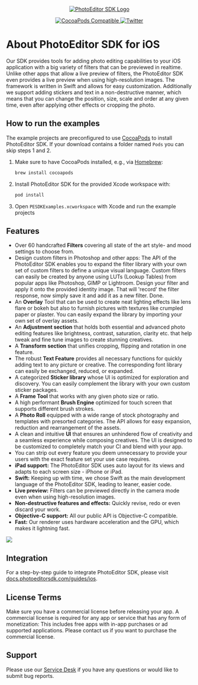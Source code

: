 <p align="center">
	<a href="https://www.photoeditorsdk.com/?utm_campaign=Projects&utm_source=Github&utm_medium=Side_Projects&utm_content=IOS-Build">
		<img src="http://static.photoeditorsdk.com/logo.png" alt="PhotoEditor SDK Logo"/>
	</a>
</p>
<p align="center">
	<a href="https://cocoapods.org/pods/PhotoEditorSDK">
		<img src="https://img.shields.io/cocoapods/v/PhotoEditorSDK.svg" alt="CocoaPods Compatible">
	</a>
	<a href="http://twitter.com/PhotoEditorSDK">
		<img src="https://img.shields.io/badge/twitter-@PhotoEditorSDK-blue.svg?style=flat" alt="Twitter">
	</a>
</p>

# About PhotoEditor SDK for iOS

Our SDK provides tools for adding photo editing capabilities to your iOS application with a big variety of filters that can be previewed in realtime. Unlike other apps that allow a live preview of filters, the PhotoEditor SDK even provides a live preview when using high-resolution images. The framework is written in Swift and allows for easy customization.
Additionally we support adding stickers and text in a non-destructive manner, which means that you can change the position, size, scale and order at any given time, even after applying other effects or cropping the photo.

## How to run the examples

The example projects are preconfigured to use [CocoaPods](https://docs.photoeditorsdk.com/guides/ios/v10/introduction/getting_started#cocoapods) to install PhotoEditor SDK. If your download contains a folder named `Pods` you can skip steps 1 and 2.

1. Make sure to have CocoaPods installed, e.g., via [Homebrew](https://brew.sh):
   ```sh
   brew install cocoapods 
   ```
2. Install PhotoEditor SDK for the provided Xcode workspace with:
   ```sh
   pod install
   ```
3. Open `PESDKExamples.xcworkspace` with Xcode and run the example projects

## Features

* Over 60 handcrafted **Filters** covering all state of the art style- and mood settings to choose from. 
* Design custom filters in Photoshop and other apps: The API of the PhotoEditor SDK enables you to expand the filter library with your own set of custom filters to define a unique visual language. Custom filters can easily be created by anyone using LUTs (Lookup Tables) from popular apps like Photoshop, GIMP or Lightroom. Design your filter and apply it onto the provided identity image. That will 'record' the filter response, now simply save it and add it as a new filter. Done. 
* An **Overlay** Tool that can be used to create neat lighting effects like lens flare or bokeh but also to furnish pictures with textures like crumpled paper or plaster. You can easily expand the library by importing your own set of overlay assets.  
* An **Adjustment section** that holds both essential and advanced photo editing features like brightness, contrast, saturation, clarity etc. that help tweak and fine tune images to create stunning creatives. 
* A **Transform section** that unifies cropping, flipping and rotation in one feature.  
* The robust **Text Feature** provides all necessary functions for quickly adding text to any picture or creative. The corresponding font library can easily be exchanged, reduced, or expanded.
* A categorized **Sticker library** whose UI is optimized for exploration and discovery. You can easily complement the library with your own custom sticker packages.
* A **Frame Tool** that works with any given photo size or ratio.   
* A high performant **Brush Engine** optimized for touch screen that supports different brush strokes.  
* A **Photo Roll** equipped with a wide range of stock photography and templates with presorted categories. The API allows for easy expansion, reduction and rearrangement of the assets. 
* A clean and intuitive **UI** that ensures an unhindered flow of creativity and a seamless experience while composing creatives. The UI is designed to be customized to completely match your CI and blend with your app. 
* You can strip out every feature you deem unnecessary to provide your users with the exact feature set your use case requires.
* **iPad support:** The PhotoEditor SDK uses auto layout for its views and adapts to each screen size - iPhone or iPad.
* **Swift:** Keeping up with time, we chose Swift as the main development language of the PhotoEditor SDK, leading to leaner, easier code.
* **Live preview:** Filters can be previewed directly in the camera mode even when using high-resolution images.
* **Non-destructive features and effects:** Quickly revise, redo or even discard your work.
* **Objective-C support:** All our public API is Objective-C compatible.
* **Fast:** Our renderer uses hardware acceleration and the GPU, which makes it lightning fast.

<p>
	<a target="_blank" href="https://www.photoeditorsdk.com/?utm_campaign=Projects&utm_source=Github&utm_medium=Side_Projects&utm_content=IOS-Build">
		<img style="display:block" src="http://docs.photoeditorsdk.com/assets/images/guides/ios/v7/product.jpg?utm_campaign=Projects&utm_source=Github&utm_medium=Side_Projects&utm_content=IOS-Build">
	</a>
</p>

## Integration

For a step-by-step guide to integrate PhotoEditor SDK, please visit [docs.photoeditorsdk.com/guides/ios](https://docs.photoeditorsdk.com/guides/ios/?utm_campaign=Projects&utm_source=Github&utm_medium=Side_Projects&utm_content=IOS-Build).

## License Terms

Make sure you have a commercial license before releasing your app.
A commercial license is required for any app or service that has any form of monetization: This includes free apps with in-app purchases or ad supported applications. Please contact us if you want to purchase the commercial license.


## Support

Please use our [Service Desk](http://support.photoeditorsdk.com/) if you have any questions or would like to submit bug reports.
